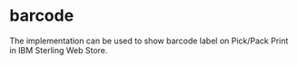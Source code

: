 # barcode

The implementation can be used to show barcode label on Pick/Pack Print in IBM Sterling Web Store.
